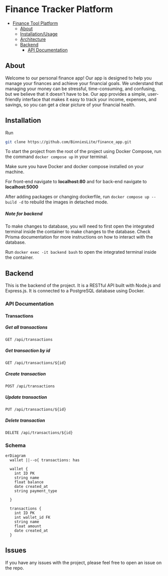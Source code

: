 # Finance Tracker  Platform

- [Finance Tool Platform](#finance-tracker-platformplatform)
  - [About](#about)
  - [Installation/Usage](#installation)
  - [Architecture](#architecture)
  - [Backend](#backend)
    - [API Documentation](#api-documentation)



## About
Welcome to our personal finance app! Our app is designed to help you manage your finances and achieve your financial goals. We understand that managing your money can be stressful, time-consuming, and confusing, but we believe that it doesn't have to be. Our app provides a simple, user-friendly interface that makes it easy to track your income, expenses, and savings, so you can get a clear picture of your financial health.


## Installation
Run
```bash
git clone https://github.com/BinniesLite/finance_app.git
```

To start the project from the root of the project using Docker Compose, run the command `docker compose up` in your terminal.

Make sure you have Docker and docker compose installed on your machine. 

For front-end navigate to **localhost:80** and for back-end navigate to **localhost:5000**

After adding packages or changing dockerfile, run `docker compose up --build -d` to rebuild the images in detached mode.


##### Note for backend
To make changes to database, you will need to first open the integrated terminal inside the container to make changes to the database. Check Prisma documentation for more instructions on how to interact with the database.

Run `docker exec -it backend bash` to open the integrated terminal inside the container. 



##  Backend

This is the backend of the project. It is a RESTful API built with Node.js and Express.js. It is connected to a PostgreSQL database using Docker.


### API Documentation

#### Transactions
##### Get all transactions
```http
GET /api/transactions
```

##### Get transaction by id
```http
GET /api/transactions/${id}
```

##### Create transaction
```http
POST /api/transactions
```

##### Update transaction
```http
PUT /api/transactions/${id}
```

##### Delete transaction
```http
DELETE /api/transactions/${id}
```




### Schema
```mermaid
erDiagram
  wallet ||--o{ transactions: has
  
  wallet { 
    int ID PK
    string name 
    float balance 
    date created_at 
    string payment_type
    
  }
  
  transactions {
    int ID PK
    int wallet_id FK
    string name 
    float amount 
    date created_at 
  }

```




## Issues
If you have any issues with the project, please feel free to open an issue on the repo.
